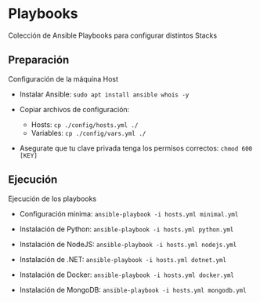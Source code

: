 # Playbooks

Colección de Ansible Playbooks para configurar distintos Stacks

## Preparación

Configuración de la máquina Host

- Instalar Ansible: `sudo apt install ansible whois -y`

- Copiar archivos de configuración:
  - Hosts: `cp ./config/hosts.yml ./`
  - Variables: `cp ./config/vars.yml ./`

- Asegurate que tu clave privada tenga los permisos correctos: `chmod 600 [KEY]`

## Ejecución

Ejecución de los playbooks

- Configuración minima: `ansible-playbook -i hosts.yml minimal.yml`

- Instalación de Python: `ansible-playbook -i hosts.yml python.yml`

- Instalación de NodeJS: `ansible-playbook -i hosts.yml nodejs.yml`

- Instalación de .NET: `ansible-playbook -i hosts.yml dotnet.yml`

- Instalación de Docker: `ansible-playbook -i hosts.yml docker.yml`

- Instalación de MongoDB: `ansible-playbook -i hosts.yml mongodb.yml`
